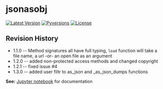 # jsonasobj
[![Latest Version](https://img.shields.io/pypi/pyversions/jsonasobj.svg)](https://pypi.python.org/pypi/jsonasobj)
[![Pyversions](https://img.shields.io/pypi/v/jsonasobj.svg)](https://pypi.python.org/pypi/jsonasobj) 
[![License](https://pypip.in/license/jsonasobj/badge.svg)](https://pypi.python.org/pypi/jsonasobj/)

## Revision History
* 1.1.0 -- Method signatures all have full typing, `load` function will take a file name, a url -or- an open file as an argument 
* 1.2.0 -- added non-protected access methods and changed copyright
* 1.2.1 -- fixed issue #4
* 1.3.0 -- added user filtr to as_json and _as_json_dumps functions

**See:** [Jupyter notebook](notebooks/readme.ipynb) for documentation